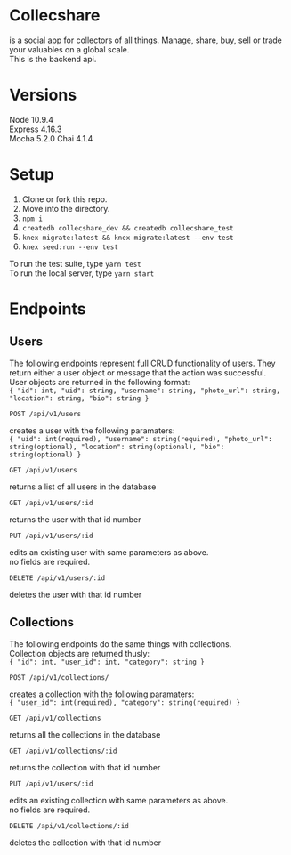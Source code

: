 # Collecshare
is a social app for collectors of all things.  Manage, share, buy, sell or trade
your valuables on a global scale.  
This is the backend api.

# Versions
Node 10.9.4  
Express 4.16.3  
Mocha 5.2.0
Chai 4.1.4  

# Setup
1. Clone or fork this repo.
2. Move into the directory.
3. `npm i`
4. `createdb collecshare_dev && createdb collecshare_test`
5. `knex migrate:latest && knex migrate:latest --env test`
6. `knex seed:run --env test`

To run the test suite, type `yarn test`   
To run the local server, type `yarn start`

# Endpoints

## Users
The following endpoints represent full CRUD functionality of users. They return either a user object or message that the action was successful.  
User objects are returned in the following format:   
  `{ "id": int,
    "uid": string,
    "username": string,
    "photo_url": string,
    "location": string,
    "bio": string } `

`POST /api/v1/users`

creates a user with the following paramaters:  
`{
  "uid": int(required),
  "username": string(required),
  "photo_url": string(optional),
  "location": string(optional),
  "bio": string(optional)
}`

`GET /api/v1/users`

returns a list of all users in the database

`GET /api/v1/users/:id`

returns the user with that id number

`PUT /api/v1/users/:id`

edits an existing user with same parameters as above.   
no fields are required.

`DELETE /api/v1/users/:id`

deletes the user with that id number

## Collections
The following endpoints do the same things with collections.  
Collection objects are returned thusly:   
`{
  "id": int,
  "user_id": int,
  "category": string
}`

`POST /api/v1/collections/`

creates a collection with the following paramaters:  
`{
  "user_id": int(required),
  "category": string(required)
}`

`GET /api/v1/collections`

returns all the collections in the database

`GET /api/v1/collections/:id`

returns the collection with that id number

`PUT /api/v1/users/:id`

edits an existing collection with same parameters as above.   
no fields are required.

`DELETE /api/v1/collections/:id`

deletes the collection with that id number

